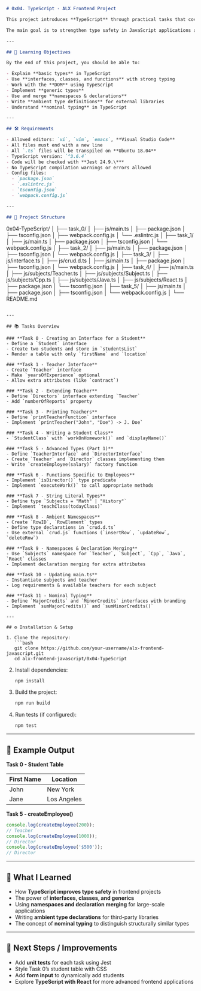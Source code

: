 ```markdown
# 0x04. TypeScript - ALX Frontend Project

This project introduces **TypeScript** through practical tasks that cover interfaces, classes, DOM manipulation, generics, namespaces, declaration merging, ambient modules, and nominal typing.  

The main goal is to strengthen type safety in JavaScript applications and understand how TypeScript integrates with real-world frontend development.

---

## 📌 Learning Objectives

By the end of this project, you should be able to:

- Explain **basic types** in TypeScript  
- Use **interfaces, classes, and functions** with strong typing  
- Work with the **DOM** using TypeScript  
- Implement **generic types**  
- Use and merge **namespaces & declarations**  
- Write **ambient type definitions** for external libraries  
- Understand **nominal typing** in TypeScript  

---

## 🛠️ Requirements

- Allowed editors: `vi`, `vim`, `emacs`, **Visual Studio Code**
- All files must end with a new line  
- All `.ts` files will be transpiled on **Ubuntu 18.04**  
- TypeScript version: `^3.6.4`  
- Code will be checked with **Jest 24.9.\***  
- No TypeScript compilation warnings or errors allowed  
- Config files:  
  - `package.json`  
  - `.eslintrc.js`  
  - `tsconfig.json`  
  - `webpack.config.js`  

---

## 📂 Project Structure

```

0x04-TypeScript/
│
├── task\_0/
│   ├── js/main.ts
│   ├── package.json
│   ├── tsconfig.json
│   ├── webpack.config.js
│   └── .eslintrc.js
│
├── task\_1/
│   ├── js/main.ts
│   ├── package.json
│   ├── tsconfig.json
│   └── webpack.config.js
│
├── task\_2/
│   ├── js/main.ts
│   ├── package.json
│   ├── tsconfig.json
│   └── webpack.config.js
│
├── task\_3/
│   ├── js/interface.ts
│   ├── js/crud.d.ts
│   ├── js/main.ts
│   ├── package.json
│   ├── tsconfig.json
│   └── webpack.config.js
│
├── task\_4/
│   ├── js/main.ts
│   ├── js/subjects/Teacher.ts
│   ├── js/subjects/Subject.ts
│   ├── js/subjects/Cpp.ts
│   ├── js/subjects/Java.ts
│   ├── js/subjects/React.ts
│   ├── package.json
│   └── tsconfig.json
│
├── task\_5/
│   ├── js/main.ts
│   ├── package.json
│   ├── tsconfig.json
│   └── webpack.config.js
│
└── README.md

````

---

## 📚 Tasks Overview

### **Task 0 - Creating an Interface for a Student**
- Define a `Student` interface  
- Create two students and store in `studentsList`  
- Render a table with only `firstName` and `location`  

### **Task 1 - Teacher Interface**
- Create `Teacher` interface  
- Make `yearsOfExperience` optional  
- Allow extra attributes (like `contract`)  

### **Task 2 - Extending Teacher**
- Define `Directors` interface extending `Teacher`  
- Add `numberOfReports` property  

### **Task 3 - Printing Teachers**
- Define `printTeacherFunction` interface  
- Implement `printTeacher("John", "Doe") -> J. Doe`  

### **Task 4 - Writing a Student Class**
- `StudentClass` with `workOnHomework()` and `displayName()`  

### **Task 5 - Advanced Types (Part 1)**
- Define `TeacherInterface` and `DirectorInterface`  
- Create `Teacher` and `Director` classes implementing them  
- Write `createEmployee(salary)` factory function  

### **Task 6 - Functions Specific to Employees**
- Implement `isDirector()` type predicate  
- Implement `executeWork()` to call appropriate methods  

### **Task 7 - String Literal Types**
- Define type `Subjects = "Math" | "History"`  
- Implement `teachClass(todayClass)`  

### **Task 8 - Ambient Namespaces**
- Create `RowID`, `RowElement` types  
- Define type declarations in `crud.d.ts`  
- Use external `crud.js` functions (`insertRow`, `updateRow`, `deleteRow`)  

### **Task 9 - Namespaces & Declaration Merging**
- Use `Subjects` namespace for `Teacher`, `Subject`, `Cpp`, `Java`, `React` classes  
- Implement declaration merging for extra attributes  

### **Task 10 - Updating main.ts**
- Instantiate subjects and teacher  
- Log requirements & available teachers for each subject  

### **Task 11 - Nominal Typing**
- Define `MajorCredits` and `MinorCredits` interfaces with branding  
- Implement `sumMajorCredits()` and `sumMinorCredits()`  

---

## ⚙️ Installation & Setup

1. Clone the repository:
   ```bash
   git clone https://github.com/your-username/alx-frontend-javascript.git
   cd alx-frontend-javascript/0x04-TypeScript
````

2. Install dependencies:

   ```bash
   npm install
   ```

3. Build the project:

   ```bash
   npm run build
   ```

4. Run tests (if configured):

   ```bash
   npm test
   ```

---

## 📸 Example Output

**Task 0 - Student Table**

| First Name | Location    |
| ---------- | ----------- |
| John       | New York    |
| Jane       | Los Angeles |

**Task 5 - createEmployee()**

```ts
console.log(createEmployee(200));
// Teacher
console.log(createEmployee(1000));
// Director
console.log(createEmployee('$500'));
// Director
```

---

## 🧠 What I Learned

* How **TypeScript improves type safety** in frontend projects
* The power of **interfaces, classes, and generics**
* Using **namespaces and declaration merging** for large-scale applications
* Writing **ambient type declarations** for third-party libraries
* The concept of **nominal typing** to distinguish structurally similar types

---

## 🔮 Next Steps / Improvements

* Add **unit tests** for each task using Jest
* Style Task 0’s student table with CSS
* Add **form input** to dynamically add students
* Explore **TypeScript with React** for more advanced frontend applications

